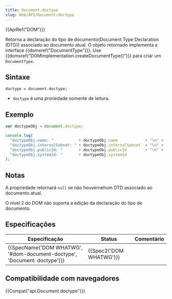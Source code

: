 ```yaml
---
title: Document.doctype
slug: Web/API/Document/doctype
---
```


{{ApiRef("DOM")}}

Retorna a declaração do tipo de documento(Document Type Declaration (DTD)) associado ao documento atual. O objeto retornado implementa a interface {{domxref("DocumentType")}}. Use {{domxref("DOMImplementation.createDocumentType()")}} para criar um `DocumentType`.

## Sintaxe

```
doctype = document.doctype;
```

- `doctype` é uma proriedade somente de leitura.

## Exemplo

```js
var doctypeObj = document.doctype;

console.log(
  "doctypeObj.name: "           + doctypeObj.name            + "\n" +
  "doctypeObj.internalSubset: " + doctypeObj.internalSubset  + "\n" +
  "doctypeObj.publicId: "       + doctypeObj.publicId        + "\n" +
  "doctypeObj.systemId: "       + doctypeObj.systemId
);
```

## Notas

A propriedade retornará `null` se não houvernehum DTD associado ao documento atual.

O nível 2 do DOM não suporta a edição da declaração do tipo de documento.

## Especificações

| Especificação                                                                                    | Status                           | Comentário |
| ------------------------------------------------------------------------------------------------ | -------------------------------- | ---------- |
| {{SpecName('DOM WHATWG', '#dom-document-doctype', 'Document: doctype')}} | {{Spec2('DOM WHATWG')}} |            |

## Compatibilidade com navegadores

{{Compat("api.Document.doctype")}}
